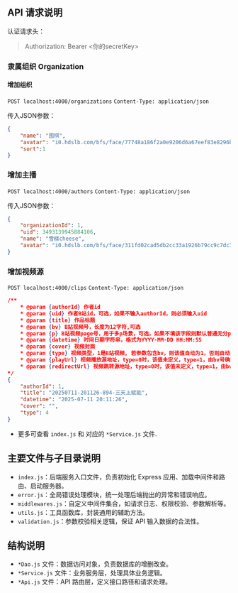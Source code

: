 ## API 请求说明

认证请求头：
> Authorization: Bearer <你的secretKey>

### 隶属组织 Organization

#### 增加组织
`POST localhost:4000/organizations`
`Content-Type: application/json`

传入JSON参数：
```json
{
    "name": "围棋", 
    "avatar": "i0.hdslb.com/bfs/face/77748a186f2a0e9206d6a67eef83e8296b29bbe7.jpg",  // 不能含有 http/https
    "sort":1
}
```

### 增加主播
`POST localhost:4000/authors`
`Content-Type: application/json`

传入JSON参数：
```json
{
    "organizationId": 1,
    "uid": 3493139945884106, 
    "name": "雪糕cheese",
    "avatar": "i0.hdslb.com/bfs/face/311fd02cad5db2cc33a1926b79cc9c7dc385b673.jpg" // 不能含有 http/https
}
```
### 增加视频源
`POST localhost:4000/clips`
`Content-Type: application/json`
```json
/**
    * @param {authorId} 作者id 
    * @param {uid} 作者B站id，可选，如果不输入authorId，则必须输入uid
    * @param {title} 作品标题
    * @param {bv} B站视频号，长度为12字符,可选
    * @param {p} B站视频page号，用于多p场景，可选，如果不填该字段则默认普通无分p视频
    * @param {datetime} 时间日期字符串，格式为YYYY-MM-DD HH:MM:SS
    * @param {cover} 视频封面
    * @param {type} 视频类型，1是B站视频, 若参数包含bv，则该值自动为1，否则自动为2，所以无需输入
    * @param {playUrl} 视频播放源地址，type=0时，该值未定义，type=1，由bv号确定，type=2时，由自己输入确定，type=3自动生成，type=4自动生成
    * @param {redirectUrl} 视频跳转源地址，type=0时，该值未定义，type=1，由bv号确定，type=2时，由自己输入确定，type=3或者4，该值为空
*/
{
    "authorId": 1,
    "title": "20250711-201126-894-三天上赋能",
    "datetime": "2025-07-11 20:11:26",
    "cover": "",
    "type": 4
}
```

- 更多可查看 `index.js` 和 对应的 `*Service.js` 文件.

## 主要文件与子目录说明

- `index.js`：后端服务入口文件，负责初始化 Express 应用、加载中间件和路由、启动服务器。
- `error.js`：全局错误处理模块，统一处理后端抛出的异常和错误响应。
- `middlewares.js`：自定义中间件集合，如请求日志、权限校验、参数解析等。
- `utils.js`：工具函数库，封装通用的辅助方法。
- `validation.js`：参数校验相关逻辑，保证 API 输入数据的合法性。


## 结构说明

- `*Dao.js` 文件：数据访问对象，负责数据库的增删改查。
- `*Service.js` 文件：业务服务层，处理具体业务逻辑。
- `*Api.js` 文件：API 路由层，定义接口路径和请求处理。


